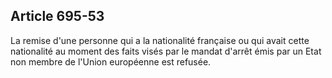 Article 695-53
----
La remise d'une personne qui a la nationalité française ou qui avait cette
nationalité au moment des faits visés par le mandat d'arrêt émis par un Etat non
membre de l'Union européenne est refusée.
